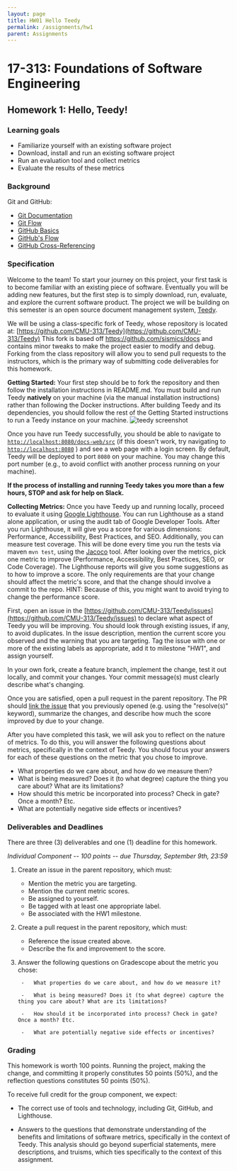 ```yaml
---
layout: page
title: HW01 Hello Teedy
permalink: /assignments/hw1
parent: Assignments
---
```


# 17-313: Foundations of Software Engineering

## Homework 1: Hello, Teedy!

### Learning goals

-   Familiarize yourself with an existing software project
-   Download, install and run an existing software project
-   Run an evaluation tool and collect metrics
-   Evaluate the results of these metrics

### Background

Git and GitHub:

- [Git Documentation](https://git-scm.com/docs/gittutorial)
- [Git Flow](https://datasift.github.io/gitflow/IntroducingGitFlow.html)
- [GitHub Basics](https://guides.github.com/activities/hello-world/)
- [GitHub's Flow](https://guides.github.com/introduction/flow/)
- [GitHub Cross-Referencing](https://docs.github.com/en/github/writing-on-github/working-with-advanced-formatting/autolinked-references-and-urls#issues-and-pull-requests)

### Specification

Welcome to the team! To start your journey on this project, your first
task is to become familiar with an existing piece of software.
Eventually you will be adding new features, but the first step is to
simply download, run, evaluate, and explore the current software
product. The project we will be building on this semester is an open
source document management system, [Teedy](https://teedy.io/).

We will be using a class-specific fork of Teedy, whose repository is located at: [https://github.com/CMU-313/Teedy](https://github.com/CMU-313/Teedy)
This fork is based off https://github.com/sismics/docs and contains minor tweaks to make the project easier to modify and debug.
Forking from the class repository will  allow you to send pull requests to the instructors, which is the primary way of submitting code deliverables for this homework.

**Getting Started:**
Your first step should be to fork the repository and then follow the installation instructions in README.md.
You must build and run Teedy **natively** on your machine (via the manual installation instructions) rather than following the Docker instructions. After building Teedy and its dependencies, you should follow the rest of the Getting Started instructions to run a Teedy instance on your machine.
![teedy screenshot](https://cmu-313.github.io/assets/images/teedy.png)



Once you have run Teedy successfully, you should be able to navigate to [`http://localhost:8080/docs-web/src`](http://localhost:8080/docs-web/src) (if this doesn't work, try navigating to [`http://localhost:8080`](http://localhost:8080) ) and see a web page with a login screen.
By default, Teedy will be deployed to port `8080` on your machine.
You may change this port number (e.g., to avoid conflict with another process running on your machine).

**If the process of installing and running Teedy takes you more than a few hours, STOP and ask for help on Slack.**

**Collecting Metrics:**
Once you have Teedy up and running locally, proceed to evaluate it using [Google Lighthouse](https://developers.google.com/web/tools/lighthouse).
You can run Lighthouse as a stand alone application, or using the audit tab of Google Developer Tools.
After you run Lighthouse, it will give you a score for various dimensions: Performance, Accessibility, Best Practices, and SEO.
Additionally, you can measure test coverage.  This will be done every time you run the tests via maven `mvn test`, using the [Jacoco](https://www.eclemma.org/jacoco/) tool. 
After looking over the metrics, pick one metric to improve (Performance, Accessibility, Best Practices, SEO, or Code Coverage).
The Lighthouse reports will give you some suggestions as to how to improve a score.
The only requirements are that your change should affect the metric's score, and that the change should involve a commit to the repo.
HINT: Because of this, you might want to avoid trying to
change the performance score.

First, open an issue in the [https://github.com/CMU-313/Teedy/issues](https://github.com/CMU-313/Teedy/issues) to declare what aspect of Teedy you will be improving.
You should look through existing issues, if any, to avoid duplicates. 
In the issue description, mention the current score you observed and the warning that you are targeting.
Tag the issue with one or more of the existing labels as appropriate, add it to milestone "HW1", and assign yourself.

In your own fork, create a feature branch, implement the change, test it out locally, and commit your changes.
Your commit message(s) must clearly describe what's changing.

Once you are satisfied, open a pull request in the parent repository.
The PR should [link the issue](https://docs.github.com/en/issues/tracking-your-work-with-issues/linking-a-pull-request-to-an-issue) that you previously opened (e.g. using the "resolve(s)" keyword), summarize the changes, and describe how much the score improved by due to your change.

After you have completed this task, we will ask you to reflect on the nature of metrics.
To do this, you will answer the following questions about metrics, specifically in the context of Teedy.
You should focus your answers for each of these questions on the metric that you chose to improve.

- What properties do we care about, and how do we measure them?
- What is being measured? Does it (to what degree) capture the thing you care about? What are its limitations?
- How should this metric be incorporated into process? Check in gate? Once a month? Etc.
- What are potentially negative side effects or incentives?

### Deliverables and Deadlines

There are three (3) deliverables and one (1) deadline for this homework.

*Individual Component -- 100 points -- due Thursday, September 9th, 23:59*

1. Create an issue in the parent repository, which must:
	- Mention the metric you are targeting.
	- Mention the current metric scores.
	- Be assigned to yourself.
	- Be tagged with at least one appropriate label.
	- Be associated with the HW1 milestone.

2. Create a pull request in the parent repository, which must:
	- Reference the issue created above.
	- Describe the fix and improvement to the score.

3. Answer the following questions on Gradescope about the metric you chose:

	    -   What properties do we care about, and how do we measure it?

	    -   What is being measured? Does it (to what degree) capture the thing you care about? What are its limitations?

	    -   How should it be incorporated into process? Check in gate? Once a month? Etc.

	    -   What are potentially negative side effects or incentives?

### Grading

This homework is worth 100 points. Running the project, making the
change, and committing it properly constitutes 50 points (50%), and the reflection questions constitutes 50 points (50%).

To receive full credit for the group component, we expect:

- The correct use of tools and technology, including Git, GitHub, and Lighthouse.

- Answers to the questions that demonstrate understanding of the benefits and limitations of software metrics, specifically in the context of Teedy. This analysis should go beyond superficial statements, mere descriptions, and truisms, which ties specifically to the context of this assignment.
